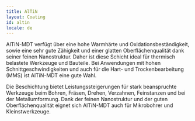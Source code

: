 ```yaml
---
title: AlTiN
layout: Coating
id: altin
locale: de
---
```

AlTiN-MDT verfügt über eine hohe Warmhärte und Oxidationsbeständigkeit, sowie eine sehr gute Zähigkeit und einer glatten Oberflächenqualität dank seiner feinen Nanostruktur. Daher ist diese Schicht ideal für thermisch belastete Werkzeuge und Bauteile. Bei Anwendungen mit hohen Schnittgeschwindigkeiten und auch für die Hart- und Trockenbearbeitung (MMS) ist AlTiN-MDT eine gute Wahl.

Die Beschichtung bietet Leistungssteigerungen für stark beanspruchte Werkzeuge beim Bohren, Fräsen, Drehen, Verzahnen, Feinstanzen und bei der Metallumformung. Dank der feinen Nanostruktur und der guten Oberflächenqualität eignet sich AlTiN-MDT auch für Mikrobohrer und Kleinstwerkzeuge.

